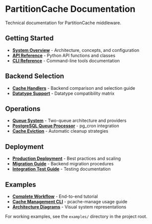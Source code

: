 # PartitionCache Documentation

Technical documentation for PartitionCache middleware.

## Getting Started

- **[System Overview](system_overview.md)** - Architecture, concepts, and configuration
- **[API Reference](api_reference.md)** - Python API functions and classes
- **[CLI Reference](cli_reference.md)** - Command-line tools documentation

## Backend Selection

- **[Cache Handlers](cache_handlers.md)** - Backend comparison and selection guide
- **[Datatype Support](datatype_support.md)** - Datatype compatibility matrix

## Operations

- **[Queue System](queue_system.md)** - Two-queue architecture and providers
- **[PostgreSQL Queue Processor](postgresql_queue_processor.md)** - pg_cron integration
- **[Cache Eviction](cache_eviction.md)** - Automatic cleanup strategies

## Deployment

- **[Production Deployment](production_deployment.md)** - Best practices and scaling
- **[Migration Guide](migration_guide.md)** - Backend migration procedures
- **[Integration Test Guide](integration_test_guide.md)** - Testing documentation

## Examples

- **[Complete Workflow](complete_workflow_example.md)** - End-to-end tutorial
- **[Cache Management CLI](manage_cache_cli.md)** - pcache-manage usage guide
- **[Architecture Diagrams](architecture_diagrams.md)** - Visual system representations

For working examples, see the `examples/` directory in the project root.